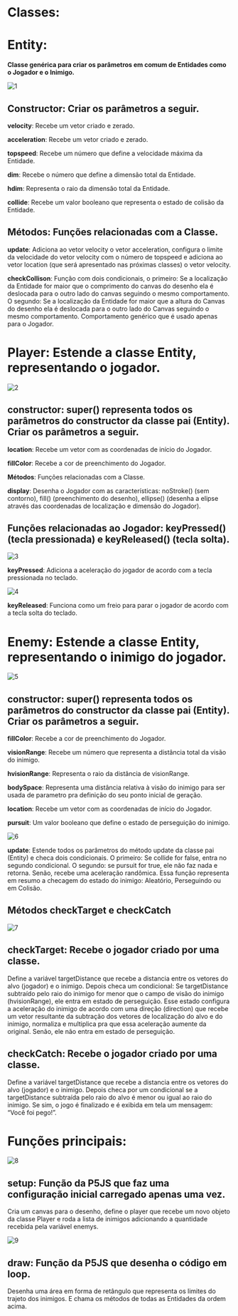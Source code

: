 # Classes:

# **Entity**: 
**Classe genérica para criar os parâmetros em comum de Entidades como o Jogador e o Inimigo.**

![1](https://i.imgur.com/lCymL2s.png)

## **Constructor**: Criar os parâmetros a seguir. 

**velocity**: Recebe um vetor criado e zerado.

**acceleration**: Recebe um vetor criado e zerado.

**topspeed**: Recebe um número que define a velocidade máxima da Entidade.

**dim**: Recebe o número que define a dimensão total da Entidade.

**hdim**: Representa o raio da dimensão total da Entidade.

**collide**: Recebe um valor booleano que representa o estado de colisão da Entidade.


## **Métodos: Funções relacionadas com a Classe.**

**update**: Adiciona ao vetor velocity o vetor acceleration, configura o limite da velocidade do vetor velocity com o número de topspeed e adiciona ao vetor location (que será apresentado nas próximas classes) o vetor velocity.

**checkCollison**: Função com dois condicionais, o primeiro: Se a localização da Entidade for maior que o comprimento do canvas do desenho ela é deslocada para o outro lado do canvas seguindo o mesmo comportamento. O segundo: Se a localização da Entidade for maior que a altura do Canvas do desenho ela é deslocada para o outro lado do Canvas seguindo o mesmo comportamento. Comportamento genérico que é usado apenas para o Jogador.

# **Player: Estende a classe Entity, representando o jogador.**

![2](https://i.imgur.com/LTCmnRg.png)

## **constructor**: super() representa todos os parâmetros do constructor da classe pai (Entity). Criar os parâmetros a seguir.

**location**: Recebe um vetor com as coordenadas de início do Jogador.

**fillColor**: Recebe a cor de preenchimento do Jogador.

**Métodos**: Funções relacionadas com a Classe.

**display**: Desenha o Jogador com as características: noStroke() (sem contorno), fill() (preenchimento do desenho), ellipse() (desenha a elipse através das coordenadas de localização e dimensão do Jogador).

## **Funções relacionadas ao Jogador**: keyPressed() (tecla pressionada) e keyReleased() (tecla solta).

![3](https://i.imgur.com/eUkQ7LZ.png)

**keyPressed**: Adiciona a aceleração do jogador de acordo com a tecla pressionada no teclado.

![4](https://i.imgur.com/ZYtZQ1F.png)

**keyReleased**: Funciona como um freio para parar o jogador de acordo com a tecla solta do teclado.

# **Enemy: Estende a classe Entity, representando o inimigo do jogador.** 

![5](https://i.imgur.com/pA7XOTo.png)

## **constructor**: super() representa todos os parâmetros do constructor da classe pai (Entity). Criar os parâmetros a seguir.

**fillColor**: Recebe a cor de preenchimento do Jogador.

**visionRange**: Recebe um número que representa a distância total da visão do inimigo.

**hvisionRange**: Representa o raio da distância de visionRange.

**bodySpace**: Representa uma distância relativa à visão do inimigo para ser usada de parametro pra definição do seu ponto inicial de geração.

**location**: Recebe um vetor com as coordenadas de início do Jogador.

**pursuit**: Um valor booleano que define o estado de perseguição do inimigo.

![6](https://i.imgur.com/oxGwoF9.png)

**update**: Estende todos os parâmetros do método update da classe pai (Entity) e checa dois condicionais. O primeiro: Se collide for false, entra no segundo condicional. O segundo: se pursuit for true, ele não faz nada e retorna. Senão, recebe uma aceleração randômica. Essa função representa em resumo a checagem do estado do inimigo: Aleatório, Perseguindo ou em Colisão.

## **Métodos checkTarget e checkCatch**

![7](https://i.imgur.com/sGO68gP.png)

## **checkTarget**:  Recebe o jogador criado por uma classe.

Define a variável targetDistance que recebe a distancia entre os vetores do alvo (jogador) e o inimigo. Depois checa um condicional: Se targetDistance subtraído pelo raio do inimigo for menor que o campo de visão do inimigo (hvisionRange), ele entra em estado de perseguição. Esse estado configura a aceleração do inimigo de acordo com uma direção (direction) que recebe um vetor resultante da subtração dos vetores de localização do alvo e do inimigo, normaliza e multiplica pra que essa aceleração aumente da original. Senão, ele não entra em estado de perseguição.

## **checkCatch**: Recebe o jogador criado por uma classe.

Define a variável targetDistance que recebe a distancia entre os vetores do alvo (jogador) e o inimigo. Depois checa por um condicional se a targetDistance subtraída pelo raio do alvo é menor ou igual ao raio do inimigo. Se sim, o jogo é finalizado e é exibida em tela um mensagem: “Você foi pego!”.

# Funções principais:

![8](https://i.imgur.com/gaFR0bD.png)

## **setup**: Função da P5JS que faz uma configuração inicial carregado apenas uma vez. 
Cria um canvas para o desenho, define o player que recebe um novo objeto da classe Player  e roda a lista de inimigos adicionando a quantidade recebida pela variável enemys.

![9](https://i.imgur.com/bDuwYOU.png)

## **draw**: Função da P5JS que desenha o código em loop. 
Desenha uma área em forma de retângulo que representa os limites do trajeto dos inimigos.
E chama os métodos de todas as Entidades da ordem acima.
